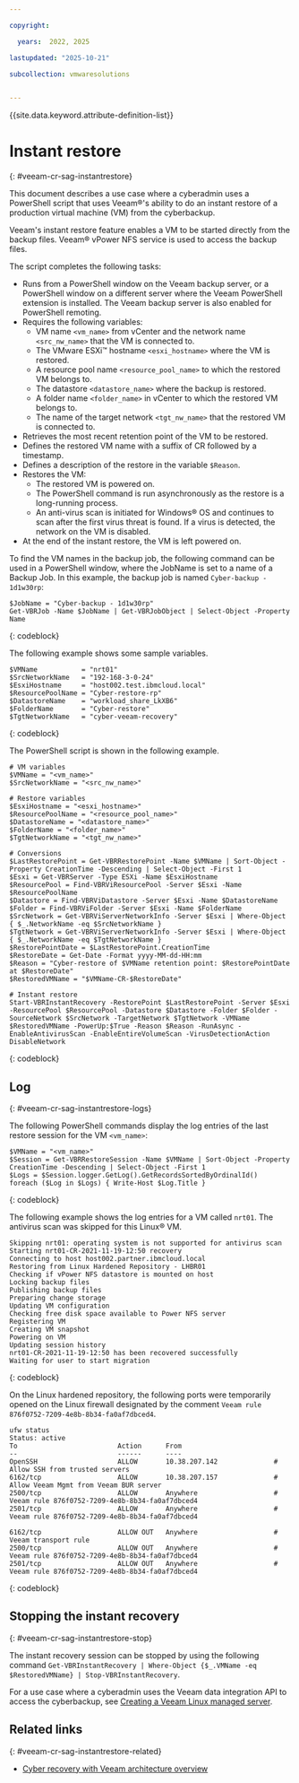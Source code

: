```yaml
---

copyright:

  years:  2022, 2025

lastupdated: "2025-10-21"

subcollection: vmwaresolutions


---
```


{{site.data.keyword.attribute-definition-list}}

# Instant restore
{: #veeam-cr-sag-instantrestore}



This document describes a use case where a cyberadmin uses a PowerShell script that uses Veeam®'s ability to do an instant restore of a production virtual machine (VM) from the cyberbackup.

Veeam's instant restore feature enables a VM to be started directly from the backup files. Veeam® vPower NFS service is used to access the backup files.

The script completes the following tasks:

* Runs from a PowerShell window on the Veeam backup server, or a PowerShell window on a different server where the Veeam PowerShell extension is installed. The Veeam backup server is also enabled for PowerShell remoting.
* Requires the following variables:
   * VM name `<vm_name>` from vCenter and the network name `<src_nw_name>` that the VM is connected to.
   * The VMware ESXi™ hostname `<esxi_hostname>` where the VM is restored.
   * A resource pool name `<resource_pool_name>` to which the restored VM belongs to.
   * The datastore `<datastore_name>` where the backup is restored.
   * A folder name `<folder_name>` in vCenter to which the restored VM belongs to.
   * The name of the target network `<tgt_nw_name>` that the restored VM is connected to.
* Retrieves the most recent retention point of the VM to be restored.
* Defines the restored VM name with a suffix of CR followed by a timestamp.
* Defines a description of the restore in the variable `$Reason`.
* Restores the VM:
   * The restored VM is powered on.
   * The PowerShell command is run asynchronously as the restore is a long-running process.
   * An anti-virus scan is initiated for Windows® OS and continues to scan after the first virus threat is found. If a virus is detected, the network on the VM is disabled.
* At the end of the instant restore, the VM is left powered on.

To find the VM names in the backup job, the following command can be used in a PowerShell window, where the JobName is set to a name of a Backup Job. In this example, the backup job is named `Cyber-backup - 1d1w30rp`:

```text
$JobName = "Cyber-backup - 1d1w30rp"
Get-VBRJob -Name $JobName | Get-VBRJobObject | Select-Object -Property Name
```
{: codeblock}

The following example shows some sample variables.

```text
$VMName           = "nrt01"
$SrcNetworkName   = "192-168-3-0-24"
$EsxiHostname     = "host002.test.ibmcloud.local"
$ResourcePoolName = "Cyber-restore-rp"
$DatastoreName    = "workload_share_LkXB6"
$FolderName       = "Cyber-restore"
$TgtNetworkName   = "cyber-veeam-recovery"
```
{: codeblock}

The PowerShell script is shown in the following example.

```text
# VM variables
$VMName = "<vm_name>"
$SrcNetworkName = "<src_nw_name>"

# Restore variables
$EsxiHostname = "<esxi_hostname>"
$ResourcePoolName = "<resource_pool_name>"
$DatastoreName = "<datastore_name>"
$FolderName = "<folder_name>"
$TgtNetworkName = "<tgt_nw_name>"

# Conversions
$LastRestorePoint = Get-VBRRestorePoint -Name $VMName | Sort-Object -Property CreationTime -Descending | Select-Object -First 1
$Esxi = Get-VBRServer -Type ESXi -Name $EsxiHostname
$ResourcePool = Find-VBRViResourcePool -Server $Esxi -Name $ResourcePoolName
$Datastore = Find-VBRViDatastore -Server $Esxi -Name $DatastoreName
$Folder = Find-VBRViFolder -Server $Esxi -Name $FolderName
$SrcNetwork = Get-VBRViServerNetworkInfo -Server $Esxi | Where-Object { $_.NetworkName -eq $SrcNetworkName }
$TgtNetwork = Get-VBRViServerNetworkInfo -Server $Esxi | Where-Object { $_.NetworkName -eq $TgtNetworkName }
$RestorePointDate = $LastRestorePoint.CreationTime
$RestoreDate = Get-Date -Format yyyy-MM-dd-HH:mm
$Reason = "Cyber-restore of $VMName retention point: $RestorePointDate at $RestoreDate"
$RestoredVMName = "$VMName-CR-$RestoreDate"

# Instant restore
Start-VBRInstantRecovery -RestorePoint $LastRestorePoint -Server $Esxi -ResourcePool $ResourcePool -Datastore $Datastore -Folder $Folder -SourceNetwork $SrcNetwork -TargetNetwork $TgtNetwork -VMName $RestoredVMName -PowerUp:$True -Reason $Reason -RunAsync -EnableAntivirusScan -EnableEntireVolumeScan -VirusDetectionAction DisableNetwork
```
{: codeblock}

## Log
{: #veeam-cr-sag-instantrestore-logs}

The following PowerShell commands display the log entries of the last restore session for the VM `<vm_name>`:

```text
$VMName = "<vm_name>"
$Session = Get-VBRRestoreSession -Name $VMName | Sort-Object -Property CreationTime -Descending | Select-Object -First 1
$Logs = $Session.logger.GetLog().GetRecordsSortedByOrdinalId()
foreach ($Log in $Logs) { Write-Host $Log.Title }
```
{: codeblock}

The following example shows the log entries for a VM called `nrt01`. The antivirus scan was skipped for this Linux® VM.

```text
Skipping nrt01: operating system is not supported for antivirus scan
Starting nrt01-CR-2021-11-19-12:50 recovery
Connecting to host host002.partner.ibmcloud.local
Restoring from Linux Hardened Repository - LHBR01
Checking if vPower NFS datastore is mounted on host
Locking backup files
Publishing backup files
Preparing change storage
Updating VM configuration
Checking free disk space available to Power NFS server
Registering VM
Creating VM snapshot
Powering on VM
Updating session history
nrt01-CR-2021-11-19-12:50 has been recovered successfully
Waiting for user to start migration
```
{: codeblock}

On the Linux hardened repository, the following ports were temporarily opened on the Linux firewall designated by the comment `Veeam rule 876f0752-7209-4e8b-8b34-fa0af7dbced4`.

```text
ufw status
Status: active
To                         Action      From
--                         ------      ----
OpenSSH                    ALLOW       10.38.207.142              # Allow SSH from trusted servers
6162/tcp                   ALLOW       10.38.207.157              # Allow Veeam Mgmt from Veeam BUR server
2500/tcp                   ALLOW       Anywhere                   # Veeam rule 876f0752-7209-4e8b-8b34-fa0af7dbced4
2501/tcp                   ALLOW       Anywhere                   # Veeam rule 876f0752-7209-4e8b-8b34-fa0af7dbced4

6162/tcp                   ALLOW OUT   Anywhere                   # Veeam transport rule
2500/tcp                   ALLOW OUT   Anywhere                   # Veeam rule 876f0752-7209-4e8b-8b34-fa0af7dbced4
2501/tcp                   ALLOW OUT   Anywhere                   # Veeam rule 876f0752-7209-4e8b-8b34-fa0af7dbced4
```
{: codeblock}

## Stopping the instant recovery
{: #veeam-cr-sag-instantrestore-stop}

The instant recovery session can be stopped by using the following command `Get-VBRInstantRecovery | Where-Object {$_.VMName -eq $RestoredVMName} | Stop-VBRInstantRecovery`.

For a use case where a cyberadmin uses the Veeam data integration API to access the cyberbackup, see [Creating a Veeam Linux managed server](/docs/vmwaresolutions?topic=vmwaresolutions-veeam-cr-sag-lnxmgdsvr).

## Related links
{: #veeam-cr-sag-instantrestore-related}

* [Cyber recovery with Veeam architecture overview](/docs/vmwaresolutions?topic=vmwaresolutions-veeam-cr-sa-overview)
